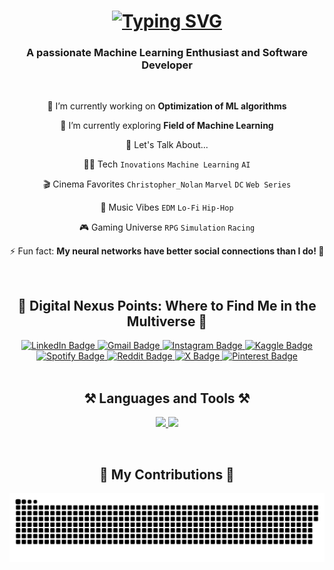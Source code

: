 <h1 align="center">
    <a href="https://git.io/typing-svg"><img src="https://readme-typing-svg.demolab.com?    font=Fira+Code&size=35&center=true&vCenter=true&color=FF3DFB&width=600&pause=1000&lines=Hi%2C+I+am++Ayush+Sahu!;NeXuS+to+the+Digital+Realm" alt="Typing SVG" /></a>
</h1>

<h3 align="center">A passionate Machine Learning Enthusiast and Software Developer </h3>
  
<br/>

<div align="center">

🔭 I’m currently working on **Optimization of ML algorithms**

🌱 I’m currently exploring **Field of Machine Learning**

💬 Let's Talk About...

👨‍💻 Tech
`Inovations` `Machine Learning` `AI`

🎬 Cinema Favorites
`Christopher_Nolan` `Marvel` `DC` `Web Series`

🎵 Music Vibes
`EDM` `Lo-Fi` `Hip-Hop`

🎮 Gaming Universe
`RPG` `Simulation` `Racing`

⚡ Fun fact: **My neural networks have better social connections than I do! 🤖**

<br/>
<h2 align="center">🌌 Digital Nexus Points: Where to Find Me in the Multiverse 🌠</h2>

<div align="center">

<a href="https://www.linkedin.com/in/ayush-sahu-7699b91b6/" target="_blank">
  <img src="https://img.shields.io/badge/LinkedIn-0077B5?style=for-the-badge&logo=linkedin&logoColor=white" alt="LinkedIn Badge"/>
</a>  
<a href="mailto:ayush.sahu0621@gmail.com" target="_blank">
  <img src="https://img.shields.io/badge/Gmail-D14836?style=for-the-badge&logo=gmail&logoColor=white" alt="Gmail Badge"/>
</a>
<a href="https://www.instagram.com/a_y_u_s_h_0621/" target="_blank">
  <img src="https://img.shields.io/badge/Instagram-E4405F?style=for-the-badge&logo=instagram&logoColor=white" alt="Instagram Badge"/>
</a>
<a href="https://www.kaggle.com/nexus0621" target="_blank">
  <img src="https://img.shields.io/badge/Kaggle-20BEFF?style=for-the-badge&logo=kaggle&logoColor=white" alt="Kaggle Badge"/>
</a>
<a href="https://open.spotify.com/user/y5oexngivg3h0s6x3d3vhevzz" target="_blank">
  <img src="https://img.shields.io/badge/Spotify-1ED760?&style=for-the-badge&logo=spotify&logoColor=white" alt="Spotify Badge"/>
</a>

<a href="https://www.reddit.com/user/NeXuS0602/" target="_blank">
  <img src="https://img.shields.io/badge/Reddit-FF4500?style=for-the-badge&logo=reddit&logoColor=white" alt="Reddit Badge"/>
</a>
<a href="https://x.com/Nexus0602" target="_blank">
  <img src="https://img.shields.io/badge/X-000000?style=for-the-badge&logo=x&logoColor=white" alt="X Badge"/>
</a>
<a href="https://in.pinterest.com/aks507101/" target="_blank">
  <img src="https://img.shields.io/badge/Pinterest-%23E60023.svg?&style=for-the-badge&logo=Pinterest&logoColor=white" alt="Pinterest Badge"/>
</a>

</div>

<br/>
<h2 align="center">⚒️ Languages and Tools ⚒️</h3>
<p align="center">
  <a href="https://skillicons.dev">
    <img src="https://skillicons.dev/icons?i=python,c,cpp,html,css,mysql" />
    <img src="https://skillicons.dev/icons?i=git,vscode,pycharm,ps,pr,ae,xd,anaconda,tensorflow,pytorch" />
  </a>
</p>

<br/>
<h2 align="center">🐍 My Contributions 🐍</h2>
<div align="center">
  <img alt="snake eating my contributions" src="https://raw.githubusercontent.com/NeXuSuss/NeXuSuss/output/github-contribution-grid-snake.svg" />
</div>
